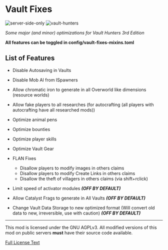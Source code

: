 # Vault Fixes
![server-side-only](https://img.shields.io/badge/environment-server-orangered?style=flat-square)
![vault-hunters](https://img.shields.io/badge/vault_hunters-3.13-blue)

*Some major (and minor) optimizations for Vault Hunters 3rd Edition*

**All features can be toggled in config/vault-fixes-mixins.toml**

## List of Features
- Disable Autosaving in Vaults
- Disable Mob AI from ISpawners
- Allow chromatic iron to generate in all Overworld like dimensions (resource worlds)
- Allow fake players to all researches (for autocrafting (all players with autocrafting have all researched mods))
- Optimize animal pens
- Optimize bounties
- Optimize player skills
- Optimize Vault Gear
- FLAN Fixes
    - Disallow players to modify images in others claims
    - Disallow players to modify Create Links in others claims
    - Disallow the theft of villagers in others claims (via shift+rclick)

- Limit speed of activator modules ***(OFF BY DEFAULT)***
- Allow Catalyst Frags to generate in All Vaults ***(OFF BY DEFAULT)***
- Change Vault Data Storage to new optimized format (Will convert old data to new, irreversible, use with caution) ***(OFF BY DEFAULT)***


---
This mod is licensed under the GNU AGPLv3. All modified versions of this mod on public servers **must** have their source code available.

[Full License Text](LICENSE)